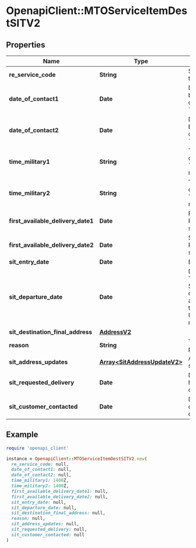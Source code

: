# OpenapiClient::MTOServiceItemDestSITV2

## Properties

| Name | Type | Description | Notes |
| ---- | ---- | ----------- | ----- |
| **re_service_code** | **String** | Service code allowed for this model type. |  |
| **date_of_contact1** | **Date** | Date of attempted contact by the prime corresponding to &#x60;timeMilitary1&#x60;. | [optional] |
| **date_of_contact2** | **Date** | Date of attempted contact by the prime corresponding to &#x60;timeMilitary2&#x60;. | [optional] |
| **time_military1** | **String** | Time of attempted contact corresponding to &#x60;dateOfContact1&#x60;, in military format. | [optional] |
| **time_military2** | **String** | Time of attempted contact corresponding to &#x60;dateOfContact2&#x60;, in military format. | [optional] |
| **first_available_delivery_date1** | **Date** | First available date that Prime can deliver SIT service item. | [optional] |
| **first_available_delivery_date2** | **Date** | Second available date that Prime can deliver SIT service item. | [optional] |
| **sit_entry_date** | **Date** | Entry date for the SIT |  |
| **sit_departure_date** | **Date** | Departure date for SIT. This is the end date of the SIT at either origin or destination. This is optional as it can be updated using the UpdateMTOServiceItemSIT modelType at a later date. | [optional] |
| **sit_destination_final_address** | [**AddressV2**](AddressV2.md) |  | [optional] |
| **reason** | **String** | The reason item has been placed in SIT.  |  |
| **sit_address_updates** | [**Array&lt;SitAddressUpdateV2&gt;**](SitAddressUpdateV2.md) | A list of updates to a SIT service item address. | [optional] |
| **sit_requested_delivery** | **Date** | Date when the customer has requested delivery out of SIT. | [optional] |
| **sit_customer_contacted** | **Date** | Date when the customer contacted the prime for a delivery out of SIT. | [optional] |

## Example

```ruby
require 'openapi_client'

instance = OpenapiClient::MTOServiceItemDestSITV2.new(
  re_service_code: null,
  date_of_contact1: null,
  date_of_contact2: null,
  time_military1: 1400Z,
  time_military2: 1400Z,
  first_available_delivery_date1: null,
  first_available_delivery_date2: null,
  sit_entry_date: null,
  sit_departure_date: null,
  sit_destination_final_address: null,
  reason: null,
  sit_address_updates: null,
  sit_requested_delivery: null,
  sit_customer_contacted: null
)
```

